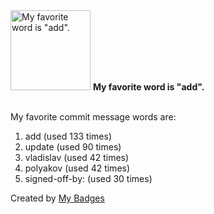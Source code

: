 <img src="https://my-badges.github.io/my-badges/favorite-word.png" alt="My favorite word is &quot;add&quot;." title="My favorite word is &quot;add&quot;." width="128">
<strong>My favorite word is &quot;add&quot;.</strong>
<br><br>

My favorite commit message words are:

1. add (used 133 times)
2. update (used 90 times)
3. vladislav (used 42 times)
4. polyakov (used 42 times)
5. signed-off-by: (used 30 times)


Created by <a href="https://github.com/my-badges/my-badges">My Badges</a>